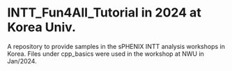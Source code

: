 # INTT_Fun4All_Tutorial in 2024 at Korea Univ.
A repository to provide samples in the sPHENIX INTT analysis workshops in Korea.
Files under cpp_basics were used in the workshop at NWU in Jan/2024.
